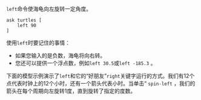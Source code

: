 `left`命令使海龟向左旋转一定角度。



```
ask turtles [
	left 90
]
```


使用`left`时要记住的事情：

- 如果您输入的是负数，海龟将向右转。
- 您还可以提供一个浮点数，例如`left 30.5`或`left -185.3` 。


下面的模型示例演示了`left`和它的“好朋友”`right`关键字运行的方式。我们有12个点代表时钟上的12个小时，还有一个箭头代表小时。当单击“ `spin-left` ，我们的箭头在每个周期向左旋转1度，直到旋转了指定的度数。
